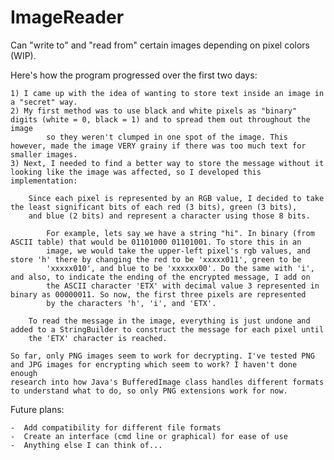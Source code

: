 # ImageReader
Can "write to" and "read from" certain images depending on pixel colors (WIP).


Here's how the program progressed over the first two days:

	1) I came up with the idea of wanting to store text inside an image in a "secret" way.
	2) My first method was to use black and white pixels as "binary" digits (white = 0, black = 1) and to spread them out throughout the image
			so they weren't clumped in one spot of the image. This however, made the image VERY grainy if there was too much text for smaller images.
	3) Next, I needed to find a better way to store the message without it looking like the image was affected, so I developed this implementation:

		Since each pixel is represented by an RGB value, I decided to take the least significant bits of each red (3 bits), green (3 bits),
		and blue (2 bits) and represent a character using those 8 bits.

			For example, lets say we have a string "hi". In binary (from ASCII table) that would be 01101000 01101001. To store this in an
			image, we would take the upper-left pixel's rgb values, and store 'h' there by changing the red to be 'xxxxx011', green to be
			'xxxxx010', and blue to be 'xxxxxx00'. Do the same with 'i', and also, to indicate the ending of the encrypted message, I add on
			the ASCII character 'ETX' with decimal value 3 represented in binary as 00000011. So now, the first three pixels are represented
			by the characters 'h', 'i', and 'ETX'.

		To read the message in the image, everything is just undone and added to a StringBuilder to construct the message for each pixel until
		the 'ETX' character is reached.

	So far, only PNG images seem to work for decrypting. I've tested PNG and JPG images for encrypting which seem to work? I haven't done enough
	research into how Java's BufferedImage class handles different formats to understand what to do, so only PNG extensions work for now.


Future plans:

	-  Add compatibility for different file formats
	-  Create an interface (cmd line or graphical) for ease of use
	-  Anything else I can think of...
